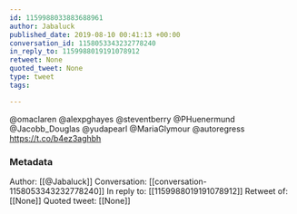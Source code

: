```yaml
---
id: 1159988033883688961
author: Jabaluck
published_date: 2019-08-10 00:41:13 +00:00
conversation_id: 1158053343232778240
in_reply_to: 1159988019191078912
retweet: None
quoted_tweet: None
type: tweet
tags:

---
```


@omaclaren @alexpghayes @steventberry @PHuenermund @Jacobb_Douglas @yudapearl @MariaGlymour @autoregress https://t.co/b4ez3aghbh

### Metadata

Author: [[@Jabaluck]]
Conversation: [[conversation-1158053343232778240]]
In reply to: [[1159988019191078912]]
Retweet of: [[None]]
Quoted tweet: [[None]]
